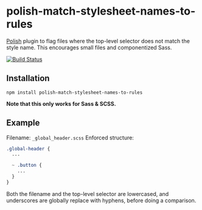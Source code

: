 # polish-match-stylesheet-names-to-rules
[Polish](https://github.com/brendanlacroix/polish-css) plugin to flag files where the top-level selector does not match the style name.
This encourages small files and componentized Sass.

[![Build Status](https://travis-ci.org/brendanlacroix/polish-match-stylesheet-names-to-rules.svg)](https://travis-ci.org/brendanlacroix/polish-match-stylesheet-names-to-rules)

## Installation
`npm install polish-match-stylesheet-names-to-rules`

**Note that this only works for Sass & SCSS.**

## Example
Filename: `_global_header.scss`
Enforced structure:

```scss
.global-header {
  ...

  ~ .button {
    ...
  }
}
```

Both the filename and the top-level selector are lowercased, and
underscores are globally replace with hyphens, before doing a comparison.